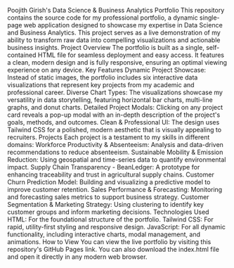 Poojith Girish's Data Science & Business Analytics Portfolio
This repository contains the source code for my professional portfolio, a dynamic single-page web application designed to showcase my expertise in Data Science and Business Analytics. This project serves as a live demonstration of my ability to transform raw data into compelling visualizations and actionable business insights.
Project Overview
The portfolio is built as a single, self-contained HTML file for seamless deployment and easy access. It features a clean, modern design and is fully responsive, ensuring an optimal viewing experience on any device.
Key Features
Dynamic Project Showcase: Instead of static images, the portfolio includes six interactive data visualizations that represent key projects from my academic and professional career.
Diverse Chart Types: The visualizations showcase my versatility in data storytelling, featuring horizontal bar charts, multi-line graphs, and donut charts.
Detailed Project Modals: Clicking on any project card reveals a pop-up modal with an in-depth description of the project's goals, methods, and outcomes.
Clean & Professional UI: The design uses Tailwind CSS for a polished, modern aesthetic that is visually appealing to recruiters.
Projects
Each project is a testament to my skills in different domains:
Workforce Productivity & Absenteeism: Analysis and data-driven recommendations to reduce absenteeism.
Sustainable Mobility & Emission Reduction: Using geospatial and time-series data to quantify environmental impact.
Supply Chain Transparency - BeanLedger: A prototype for enhancing traceability and trust in agricultural supply chains.
Customer Churn Prediction Model: Building and visualizing a predictive model to improve customer retention.
Sales Performance & Forecasting: Monitoring and forecasting sales metrics to support business strategy.
Customer Segmentation & Marketing Strategy: Using clustering to identify key customer groups and inform marketing decisions.
Technologies Used
HTML: For the foundational structure of the portfolio.
Tailwind CSS: For rapid, utility-first styling and responsive design.
JavaScript: For all dynamic functionality, including interactive charts, modal management, and animations.
How to View
You can view the live portfolio by visiting this repository's GitHub Pages link. You can also download the index.html file and open it directly in any modern web browser.
